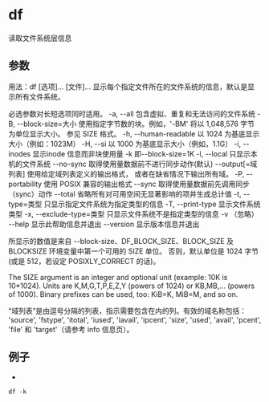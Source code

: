 # df

读取文件系统层信息

## 参数
用法：df [选项]... [文件]...
显示每个指定文件所在的文件系统的信息，默认是显示所有文件系统。

必选参数对长短选项同时适用。
  -a, --all             包含虚拟、重复和无法访问的文件系统
  -B, --block-size=大小  使用指定字节数的块。例如，'-BM' 将以
                           1,048,576 字节为单位显示大小。
                           参见 SIZE 格式。
  -h, --human-readable  以 1024 为基底显示大小（例如：1023M）
  -H, --si              以 1000 为基底显示大小（例如，1.1G）
  -i, --inodes          显示inode 信息而非块使用量
  -k                    即--block-size=1K
  -l, --local           只显示本机的文件系统
      --no-sync         取得使用量数据前不进行同步动作(默认)
      --output[=域列表]      使用给定域列表定义的输出格式，
                               或者在缺省情况下输出所有域。
  -P, --portability     使用 POSIX 兼容的输出格式
      --sync            取得使用量数据前先调用同步（sync）动作
      --total           省略所有对可用空间无显著影响的项并生成总计值
  -t, --type=类型       只显示指定文件系统为指定类型的信息
  -T, --print-type      显示文件系统类型
  -x, --exclude-type=类型   只显示文件系统不是指定类型的信息
  -v                    （忽略）
      --help            显示此帮助信息并退出
      --version         显示版本信息并退出

所显示的数值是来自 --block-size、DF_BLOCK_SIZE、BLOCK_SIZE
及 BLOCKSIZE 环境变量中第一个可用的 SIZE 单位。
否则，默认单位是 1024 字节(或是 512，若设定 POSIXLY_CORRECT 的话)。

The SIZE argument is an integer and optional unit (example: 10K is 10*1024).
Units are K,M,G,T,P,E,Z,Y (powers of 1024) or KB,MB,... (powers of 1000).
Binary prefixes can be used, too: KiB=K, MiB=M, and so on.

“域列表”是由逗号分隔的列表，指示需要包含在内的列。有效的域名称包括：
'source', 'fstype', 'itotal', 'iused', 'iavail', 'ipcent', 'size',
'used', 'avail', 'pcent', 'file' 和 'target'（请参考 info 信息页）。

## 例子
- 
```shell
df -k
```
